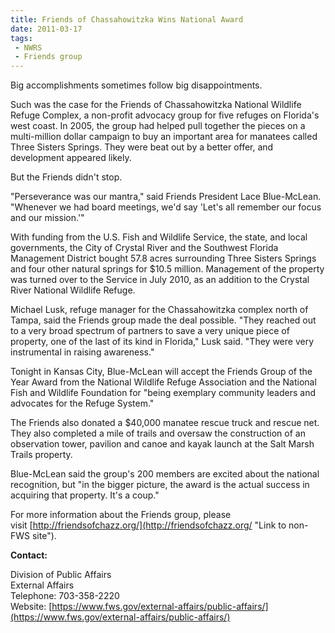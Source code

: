 ```yaml
---
title: Friends of Chassahowitzka Wins National Award
date: 2011-03-17
tags:
 - NWRS
 - Friends group
---
```


Big accomplishments sometimes follow big disappointments.

Such was the case for the Friends of Chassahowitzka National Wildlife Refuge Complex, a non-profit advocacy group for five refuges on Florida's west coast. In 2005, the group had helped pull together the pieces on a multi-million dollar campaign to buy an important area for manatees called Three Sisters Springs. They were beat out by a better offer, and development appeared likely.

But the Friends didn't stop.

"Perseverance was our mantra," said Friends President Lace Blue-McLean. "Whenever we had board meetings, we'd say 'Let's all remember our focus and our mission.'"

With funding from the U.S. Fish and Wildlife Service, the state, and local governments, the City of Crystal River and the Southwest Florida Management District bought 57.8 acres surrounding Three Sisters Springs and four other natural springs for $10.5 million. Management of the property was turned over to the Service in July 2010, as an addition to the Crystal River National Wildlife Refuge.

Michael Lusk, refuge manager for the Chassahowitzka complex north of Tampa, said the Friends group made the deal possible. "They reached out to a very broad spectrum of partners to save a very unique piece of property, one of the last of its kind in Florida," Lusk said. "They were very instrumental in raising awareness."

Tonight in Kansas City, Blue-McLean will accept the Friends Group of the Year Award from the National Wildlife Refuge Association and the National Fish and Wildlife Foundation for "being exemplary community leaders and advocates for the Refuge System."

The Friends also donated a $40,000 manatee rescue truck and rescue net. They also completed a mile of trails and oversaw the construction of an observation tower, pavilion and canoe and kayak launch at the Salt Marsh Trails property.

Blue-McLean said the group's 200 members are excited about the national recognition, but "in the bigger picture, the award is the actual success in acquiring that property. It's a coup."

For more information about the Friends group, please visit [http://friendsofchazz.org/](http://friendsofchazz.org/ "Link to non-FWS site").

**Contact:**

Division of Public Affairs  
External Affairs  
Telephone: 703-358-2220  
Website: [https://www.fws.gov/external-affairs/public-affairs/](https://www.fws.gov/external-affairs/public-affairs/)
